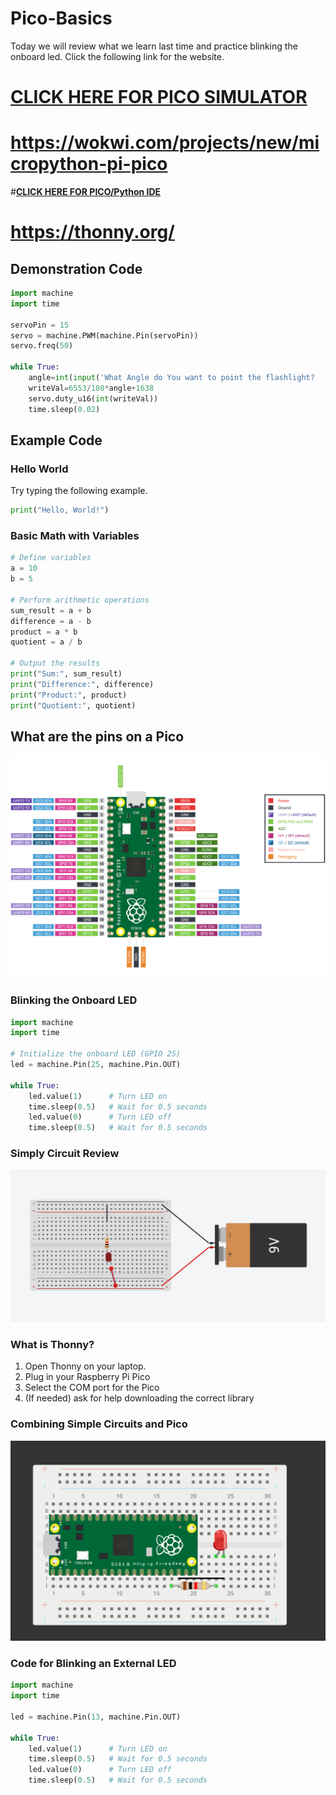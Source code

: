 # Pico-Basics

Today we will review what we learn last time and practice blinking the onboard led. Click the following link for the website.

# **[CLICK HERE FOR PICO SIMULATOR](https://wokwi.com/projects/new/micropython-pi-pico)**

# **https://wokwi.com/projects/new/micropython-pi-pico**

#**[CLICK HERE FOR PICO/Python IDE](https://thonny.org/)**

# **https://thonny.org/**

## Demonstration Code 

```python
import machine
import time

servoPin = 15
servo = machine.PWM(machine.Pin(servoPin))
servo.freq(50)

while True:
    angle=int(input('What Angle do You want to point the flashlight?  ')) 
    writeVal=6553/180*angle+1638
    servo.duty_u16(int(writeVal))
    time.sleep(0.02)
```

## Example Code

### Hello World

Try typing the following example.

```python
print("Hello, World!")
```
### Basic Math with Variables

```python
# Define variables
a = 10
b = 5

# Perform arithmetic operations
sum_result = a + b
difference = a - b
product = a * b
quotient = a / b

# Output the results
print("Sum:", sum_result)
print("Difference:", difference)
print("Product:", product)
print("Quotient:", quotient)

```

## What are the pins on a Pico

![Alt Text](pico-pinout.png)

### Blinking the Onboard LED

```python
import machine
import time

# Initialize the onboard LED (GPIO 25)
led = machine.Pin(25, machine.Pin.OUT)

while True:
    led.value(1)      # Turn LED on
    time.sleep(0.5)   # Wait for 0.5 seconds
    led.value(0)      # Turn LED off
    time.sleep(0.5)   # Wait for 0.5 seconds

```

### Simply Circuit Review

![Alt Text](simplecircuit.png)

### What is Thonny?

1. Open Thonny on your laptop.
2. Plug in your Raspberry Pi Pico
3. Select the COM port for the Pico
4. (If needed) ask for help downloading the correct library

### Combining Simple Circuits and Pico

![Alt Text](blink-externalLED.png)

### Code for Blinking an External LED

```python
import machine
import time

led = machine.Pin(13, machine.Pin.OUT)

while True:
    led.value(1)      # Turn LED on
    time.sleep(0.5)   # Wait for 0.5 seconds
    led.value(0)      # Turn LED off
    time.sleep(0.5)   # Wait for 0.5 seconds

```

